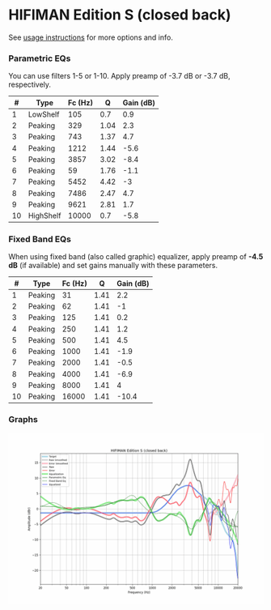 # HIFIMAN Edition S (closed back)
See [usage instructions](https://github.com/jaakkopasanen/AutoEq#usage) for more options and info.

### Parametric EQs
You can use filters 1-5 or 1-10. Apply preamp of -3.7 dB or -3.7 dB, respectively.

|   # | Type      |   Fc (Hz) |    Q |   Gain (dB) |
|-----|-----------|-----------|------|-------------|
|   1 | LowShelf  |       105 | 0.7  |         0.9 |
|   2 | Peaking   |       329 | 1.04 |         2.3 |
|   3 | Peaking   |       743 | 1.37 |         4.7 |
|   4 | Peaking   |      1212 | 1.44 |        -5.6 |
|   5 | Peaking   |      3857 | 3.02 |        -8.4 |
|   6 | Peaking   |        59 | 1.76 |        -1.1 |
|   7 | Peaking   |      5452 | 4.42 |        -3   |
|   8 | Peaking   |      7486 | 2.47 |         4.7 |
|   9 | Peaking   |      9621 | 2.81 |         1.7 |
|  10 | HighShelf |     10000 | 0.7  |        -5.8 |

### Fixed Band EQs
When using fixed band (also called graphic) equalizer, apply preamp of **-4.5 dB** (if available) and set gains manually with these parameters.

|   # | Type    |   Fc (Hz) |    Q |   Gain (dB) |
|-----|---------|-----------|------|-------------|
|   1 | Peaking |        31 | 1.41 |         2.2 |
|   2 | Peaking |        62 | 1.41 |        -1   |
|   3 | Peaking |       125 | 1.41 |         0.2 |
|   4 | Peaking |       250 | 1.41 |         1.2 |
|   5 | Peaking |       500 | 1.41 |         4.5 |
|   6 | Peaking |      1000 | 1.41 |        -1.9 |
|   7 | Peaking |      2000 | 1.41 |        -0.5 |
|   8 | Peaking |      4000 | 1.41 |        -6.9 |
|   9 | Peaking |      8000 | 1.41 |         4   |
|  10 | Peaking |     16000 | 1.41 |       -10.4 |

### Graphs
![](./HIFIMAN%20Edition%20S%20(closed%20back).png)
